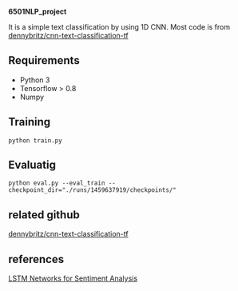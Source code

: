 **6501NLP_project**

It is a simple text classification by using 1D CNN. Most code is from [dennybritz/cnn-text-classification-tf](https://github.com/dennybritz/cnn-text-classification-tf)


## Requirements
+ Python 3
+ Tensorflow > 0.8
+ Numpy


## Training
```
python train.py
```

## Evaluatig
```
python eval.py --eval_train --checkpoint_dir="./runs/1459637919/checkpoints/"
```

## related github

<!-- [lda2vec](https://github.com/cemoody/lda2vec)

[pyLDAvis](https://github.com/bmabey/pyLDAvis) -->

<!-- [Twitter-Sentiment-Analysis](https://github.com/mayank93/Twitter-Sentiment-Analysis) -->

[dennybritz/cnn-text-classification-tf](https://github.com/dennybritz/cnn-text-classification-tf)

## references

[LSTM Networks for Sentiment Analysis](http://www.deeplearning.net/tutorial/lstm.html#lstm)

<!-- [Mixing Dirichlet Topic Models and Word Embeddings to Make lda2vec](https://arxiv.org/pdf/1605.02019v1.pdf) -->

<!-- [Google word2vec](https://code.google.com/archive/p/word2vec/) -->

